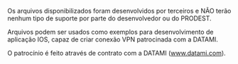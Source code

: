 Os arquivos disponibilizados foram desenvolvidos por terceiros e NÃO terão nenhum tipo de suporte por parte do desenvolvedor ou do PRODEST.

Arquivos podem ser usados como exemplos para desenvolvimento de aplicação IOS, capaz de criar conexão VPN patrocinada com a DATAMI.

O patrocínio é feito através de contrato com a DATAMI (www.datami.com).
